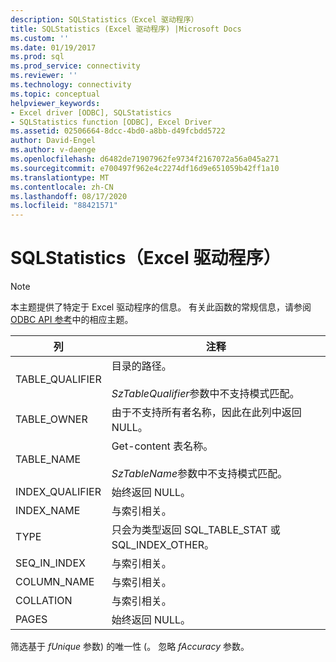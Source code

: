 ```yaml
---
description: SQLStatistics（Excel 驱动程序）
title: SQLStatistics (Excel 驱动程序) |Microsoft Docs
ms.custom: ''
ms.date: 01/19/2017
ms.prod: sql
ms.prod_service: connectivity
ms.reviewer: ''
ms.technology: connectivity
ms.topic: conceptual
helpviewer_keywords:
- Excel driver [ODBC], SQLStatistics
- SQLStatistics function [ODBC], Excel Driver
ms.assetid: 02506664-8dcc-4bd0-a8bb-d49fcbdd5722
author: David-Engel
ms.author: v-daenge
ms.openlocfilehash: d6482de71907962fe9734f2167072a56a045a271
ms.sourcegitcommit: e700497f962e4c2274df16d9e651059b42ff1a10
ms.translationtype: MT
ms.contentlocale: zh-CN
ms.lasthandoff: 08/17/2020
ms.locfileid: "88421571"
---
```

# <a name="sqlstatistics-excel-driver"></a>SQLStatistics（Excel 驱动程序）
> [!NOTE]  
>  本主题提供了特定于 Excel 驱动程序的信息。 有关此函数的常规信息，请参阅 [ODBC API 参考](../../odbc/reference/syntax/odbc-api-reference.md)中的相应主题。  
  
|列|注释|  
|------------|--------------|  
|TABLE_QUALIFIER|目录的路径。<br /><br /> *SzTableQualifier*参数中不支持模式匹配。|  
|TABLE_OWNER|由于不支持所有者名称，因此在此列中返回 NULL。|  
|TABLE_NAME|Get-content 表名称。<br /><br /> *SzTableName*参数中不支持模式匹配。|  
|INDEX_QUALIFIER|始终返回 NULL。|  
|INDEX_NAME|与索引相关。|  
|TYPE|只会为类型返回 SQL_TABLE_STAT 或 SQL_INDEX_OTHER。|  
|SEQ_IN_INDEX|与索引相关。|  
|COLUMN_NAME|与索引相关。|  
|COLLATION|与索引相关。|  
|PAGES|始终返回 NULL。|  
  
 筛选基于 *fUnique* 参数) 的唯一性 (。 忽略 *fAccuracy* 参数。
